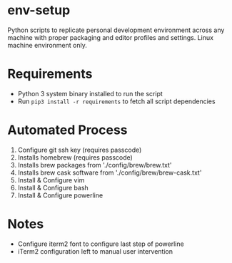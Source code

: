 # env-setup

Python scripts to replicate personal development environment across any machine with proper packaging and editor profiles and settings. Linux machine environment only.

# Requirements
- Python 3 system binary installed to run the script
- Run `pip3 install -r requirements` to fetch all script dependencies

# Automated Process
1. Configure git ssh key (requires passcode)
2. Installs homebrew (requires passcode)
3. Installs brew packages from './config/brew/brew.txt'
4. Installs brew cask software from './config/brew/brew-cask.txt'
5. Install & Configure vim
6. Install & Configure bash
7. Install & Configure powerline

# Notes
- Configure iterm2 font to configure last step of powerline
- iTerm2 configuration left to manual user intervention
